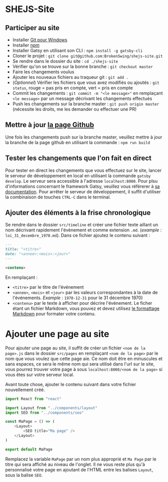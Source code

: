 ﻿# SHEJS-Site

## Participer au site

* Installer [Git pour Windows](https://gitforwindows.org/)
* Installer [npm](https://www.npmjs.com/)
* Installer Gatsy en utilisant son CLI : ``npm install -g gatsby-cli``
* Cloner le projet : ``git clone git@github.com:BrokenSwing/shejs-site.git``
* Se rendre dans le dossier du site : ``cd ./shejs-site``
* Vérifier qu'on se trouve sur la bonne branche : ``git checkout master``
* Faire les changements voulus
* Ajouter les nouveaux fichiers au traqueur git : ``git add .``
* (*Optionnel*) Vérifier les fichiers que vous avez modifiés ou ajoutés : ``git status``, rouge = pas pris en compte, vert = pris en compte
* Commit les changements : ``git commit -m "<le message>"`` en remplaçant ``<le message>`` par un message décrivant les changements effectués
* Push les changements sur la branche master : ``git push origin master`` (nécessite les droits, me les demander ou effectuer une PR)

## Mettre à jour [la page Github](brokenswing.github.io/shejs-site)

Une fois les changements push sur la branche master, veuillez mettre à jour la branche de la page github en utilisant la commande : ``npm run build``

## Tester les changements que l'on fait en direct

Pour tester en direct les changements que vous effectuez sur le site, lancer le serveur de développement en local en utilisant la commande ``gatsby develop``. Le serveur sera accessible à l'adresse ``localhost:8000``. Pour plsu d'informations concernant le framework Gatsy, veuillez vous référerer à [sa documentation](https://www.gatsbyjs.org/).
Pour arrêter le serveur de développement, il suffit d'utiliser la combinaison de touches ``CTRL-C`` dans le terminal.

## Ajouter des éléments à la frise chronologique

Se rendre dans le dossier ``src/timeline`` et créer une fichier texte aillant un nom décrivant rapidement l'événement et comme extension ``.md``. (*example* : ``loi_31_decembre_1970.md``).
Dans ce fichier ajoutez le contenu suivant :
```md
---
title: "<titre>"
date: "<annee>:<mois>:<jour>"
---

<contenu>
```
En remplaçant :
* ``<titre>`` par le titre de l'événement
* ``<annee>``, ``<mois>`` et ``<jour>`` par les valeurs correspondantes à la date de l'événements. *Example* : ``1970-12-31`` pour le 31 décembre 1970)
* ``<contenu>`` par le texte à afficher pour décrire l'événement. Le ficher étant un fichier Markdown, vous pouvez et devez utilisez [le formattage Markdown](https://fr.wikipedia.org/wiki/Markdown) pour formater votre contenu.

# Ajouter une page au site

Pour ajouter une page au site, il suffit de créer un fichier ``<nom de la page>.js`` dans le dossier ``src/pages`` en remplaçant ``<nom de la page>`` par le nom que vous voulez que cette page aie. Ce nom doit être en minuscules et sans espaces, ce sera le même nom qui sera utilisé dans l'url sur le site, vous pourrez trouver votre page à sous ``localhost:8000/<nom de la page>`` si vous êtes sur votre serveur local.

Avant toute chose, ajouter le contenu suivant dans votre fichier nouvellement créé.
```js
import React from "react"

import Layout from "../components/layout"
import SEO from "../components/seo"

const MaPage = () => (
    <Layout>
        <SEO title="Ma page" />
    </Layout>
)

export default MaPage
```

Remplacez la variable ``MaPage`` par un nom plus approprié et ``Ma Page`` par le titre qui sera affiché au niveau de l'onglet. Il ne vous reste plus qu'à personnalisé votre page en ajoutant de l'HTML entre les balises ``Layout``, sous la balise ``SEO``.